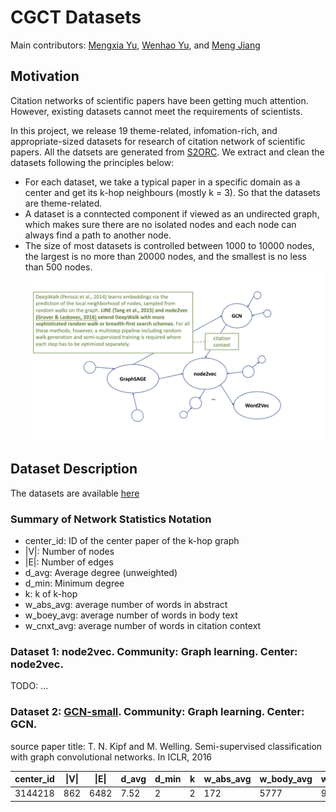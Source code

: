 # CGCT Datasets
Main contributors: [Mengxia Yu](myu2@nd.edu), [Wenhao Yu](wyu1@nd.edu), and [Meng Jiang](mjiang2@nd.edu)

## Motivation
Citation networks of scientific papers have been getting much attention. However, existing datasets cannot meet the requirements of scientists. 

In this project, we release 19 theme-related, infomation-rich, and appropriate-sized datasets for research of citation network of scientific papers. All the datsets are generated from [S2ORC](https://github.com/allenai/s2orc). We extract and clean the datasets following the principles below:

- For each dataset, we take a typical paper in a specific domain as a center and get its k-hop neighbours (mostly k = 3). So that the datasets are theme-related. 
- A dataset is a conntected component if viewed as an undirected graph, which makes sure there are no isolated nodes and each node can always find a path to another node.
- The size of most datasets is controlled between 1000 to 10000 nodes, the largest is no more than 20000 nodes, and the smallest is no less than 500 nodes.
![graph example](./resources/graph_example.png)

## Dataset Description
The datasets are available [here](https://drive.google.com/file/d/1Gv0pGj7OIFBkixNpkGoPet-DgjTCL8xa/view?usp=sharing)

### Summary of Network Statistics Notation
- center_id: ID of the center paper of the k-hop graph
- |V|: Number of  nodes
- |E|: Number of edges
- d_avg: Average degree (unweighted)
- d_min: Minimum degree
- k: k of k-hop
- w_abs_avg: average number of words in abstract
- w_boey_avg: average number of words in body text
- w_cnxt_avg: average number of words in citation context

### Dataset 1: node2vec. Community: Graph learning. Center: node2vec.
TODO: ...

### Dataset 2: [GCN-small](https://github.com/dmsquare/CiteExplainer/tree/master/CGCT-GCN-small). Community: Graph learning. Center: GCN.

source paper title: T. N. Kipf and M. Welling. Semi-supervised classification with graph convolutional networks. In ICLR, 2016

| center_id | \|V\| | \|E\| | d_avg | d_min | k | w_abs_avg | w_body_avg | w_cnxt_avg |
|------------|-------|-------|-------|-------|---|-----------|------------|------------|
| 3144218  |  862    |  6482  | 7.52  |  2     |  2 |       172    |    5777        |       94     |





